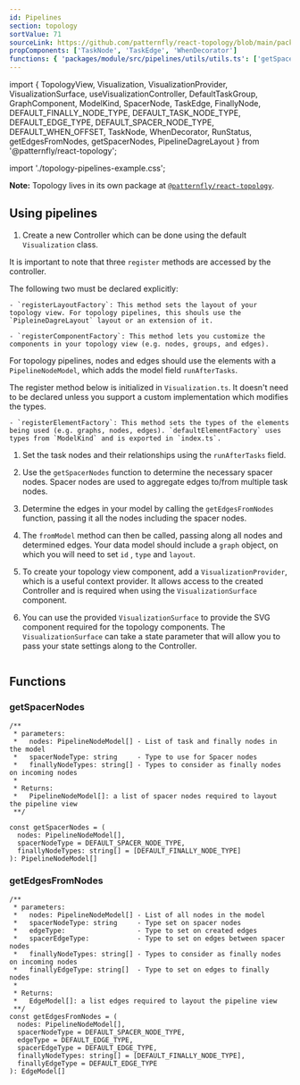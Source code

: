 ```yaml
---
id: Pipelines
section: topology
sortValue: 71
sourceLink: https://github.com/patternfly/react-topology/blob/main/packages/module/patternfly-docs/content/examples/TopologyPipelinesGettingStartedDemo.tsx
propComponents: ['TaskNode', 'TaskEdge', 'WhenDecorator']
functions: { 'packages/module/src/pipelines/utils/utils.ts': ['getSpacerNodes', 'getEdgesFromNodes'] }
---
```


import {
  TopologyView,
  Visualization,
  VisualizationProvider,
  VisualizationSurface,
  useVisualizationController,
  DefaultTaskGroup,
  GraphComponent,
  ModelKind,
  SpacerNode,
  TaskEdge,
  FinallyNode,
  DEFAULT_FINALLY_NODE_TYPE,
  DEFAULT_TASK_NODE_TYPE,
  DEFAULT_EDGE_TYPE,
  DEFAULT_SPACER_NODE_TYPE,
  DEFAULT_WHEN_OFFSET,
  TaskNode,
  WhenDecorator,
  RunStatus,
  getEdgesFromNodes,
  getSpacerNodes,
  PipelineDagreLayout
} from '@patternfly/react-topology';

import './topology-pipelines-example.css';

**Note:** Topology lives in its own package at [`@patternfly/react-topology`](https://www.npmjs.com/package/@patternfly/react-topology).

## Using pipelines

1. Create a new Controller which can be done using the default `Visualization` class.

  It is important to note that three `register` methods are accessed by the controller.

  The following two must be declared explicitly:

    - `registerLayoutFactory`: This method sets the layout of your topology view. For topology pipelines, this shouls use the `PipleineDagreLayout` layout or an extension of it.

    - `registerComponentFactory`: This method lets you customize the components in your topology view (e.g. nodes, groups, and edges).
  For topology pipelines, nodes and edges should use the elements with a `PipelineNodeModel`, which adds the model field `runAfterTasks`.

  The register method below is initialized in `Visualization.ts`. It doesn't need to be declared unless you support a custom implementation which modifies the types.

    - `registerElementFactory`: This method sets the types of the elements being used (e.g. graphs, nodes, edges). `defaultElementFactory` uses types from `ModelKind` and is exported in `index.ts`.

1. Set the task nodes and their relationships using the `runAfterTasks` field.

1. Use the `getSpacerNodes` function to determine the necessary spacer nodes. Spacer nodes are used to aggregate edges to/from multiple task nodes.

1. Determine the edges in your model by calling the `getEdgesFromNodes` function, passing it all the nodes including the spacer nodes.

1. The `fromModel` method can then be called, passing along all nodes and determined edges. Your data model should include a `graph` object, on which you will need to set `id` , `type` and `layout`.

1. To create your topology view component, add a `VisualizationProvider`, which is a useful context provider. It allows access to the created Controller and is required when using the `VisualizationSurface` component.

1. You can use the provided `VisualizationSurface` to provide the SVG component required for the topology components. The `VisualizationSurface` can take a state parameter that will allow you to pass your state settings along to the Controller.

```ts file='./TopologyPipelinesGettingStartedDemo.tsx'
```

## Functions
### getSpacerNodes
```noLive
/**
 * parameters:
 *   nodes: PipelineNodeModel[] - List of task and finally nodes in the model
 *   spacerNodeType: string     - Type to use for Spacer nodes
 *   finallyNodeTypes: string[] - Types to consider as finally nodes on incoming nodes
 *
 * Returns:
 *   PipelineNodeModel[]: a list of spacer nodes required to layout the pipeline view
 **/
 
const getSpacerNodes = (
  nodes: PipelineNodeModel[],
  spacerNodeType = DEFAULT_SPACER_NODE_TYPE,
  finallyNodeTypes: string[] = [DEFAULT_FINALLY_NODE_TYPE]
): PipelineNodeModel[]
```

### getEdgesFromNodes
```noLive
/**
 * parameters:
 *   nodes: PipelineNodeModel[] - List of all nodes in the model
 *   spacerNodeType: string     - Type set on spacer nodes
 *   edgeType:                  - Type to set on created edges
 *   spacerEdgeType:            - Type to set on edges between spacer nodes
 *   finallyNodeTypes: string[] - Types to consider as finally nodes on incoming nodes
 *   finallyEdgeType: string[]  - Type to set on edges to finally nodes
 *
 * Returns:
 *   EdgeModel[]: a list edges required to layout the pipeline view
 **/
const getEdgesFromNodes = (
  nodes: PipelineNodeModel[],
  spacerNodeType = DEFAULT_SPACER_NODE_TYPE,
  edgeType = DEFAULT_EDGE_TYPE,
  spacerEdgeType = DEFAULT_EDGE_TYPE,
  finallyNodeTypes: string[] = [DEFAULT_FINALLY_NODE_TYPE],
  finallyEdgeType = DEFAULT_EDGE_TYPE
): EdgeModel[]
```

